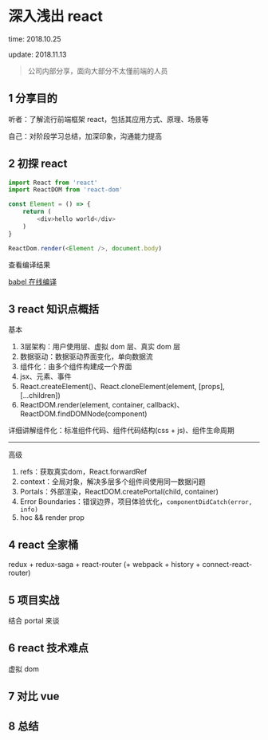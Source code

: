 # 深入浅出 react

time: 2018.10.25

update: 2018.11.13

> 公司内部分享，面向大部分不太懂前端的人员

## 1 分享目的

听者：了解流行前端框架 react，包括其应用方式、原理、场景等

自己：对阶段学习总结，加深印象，沟通能力提高

## 2 初探 react

```javascript
import React from 'react'
import ReactDOM from 'react-dom'

const Element = () => {
    return (
        <div>hello world</div>
    )
}

ReactDom.render(<Element />, document.body)
```

查看编译结果

[babel 在线编译](https://babeljs.io/repl/#?babili=false&evaluate=true&lineWrap=false&presets=es2015%2Creact%2Cstage-0&code=function%20hello()%20%7B%0A%20%20return%20%3Cdiv%3EHello%20world!%3C%2Fdiv%3E%3B%0A%7D)

## 3 react 知识点概括

基本

1. 3层架构：用户使用层、虚拟 dom 层、真实 dom 层
2. 数据驱动：数据驱动界面变化，单向数据流
3. 组件化：由多个组件构建成一个界面
4. jsx、元素、事件
5. React.createElement()、React.cloneElement(element, [props], [...children])
6. ReactDOM.render(element, container, callback)、ReactDOM.findDOMNode(component)

详细讲解组件化：标准组件代码、组件代码结构(css + js)、组件生命周期

****

高级

1. refs：获取真实dom，React.forwardRef
2. context：全局对象，解决多层多个组件间使用同一数据问题
3. Portals：外部渲染，ReactDOM.createPortal(child, container)
4. Error Boundaries：错误边界，项目体验优化，`componentDidCatch(error, info)`
5. hoc && render prop

## 4 react 全家桶

redux + redux-saga + react-router (+ webpack + history + connect-react-router)

## 5 项目实战

结合 portal 来谈

## 6 react 技术难点

虚拟 dom

## 7 对比 vue

## 8 总结